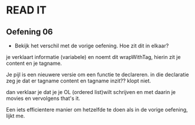# READ IT
## Oefening 06
* Bekijk het verschil met de vorige oefening. Hoe zit dit in elkaar?

je verklaart informatie (variabele) en noemt dit wrapWithTag, hierin zit je content en je tagname.

Je pijl is een nieuwere versie om een functie te declareren.
in die declaratie zeg je dat er tagname content en tagname inzit?? klopt niet.

dan verklaar je dat je je OL (ordered list)wilt schrijven en met daarin je movies en vervolgens that's it.

Een iets efficientere manier om hetzelfde te doen als in de vorige oefening, lijkt me.